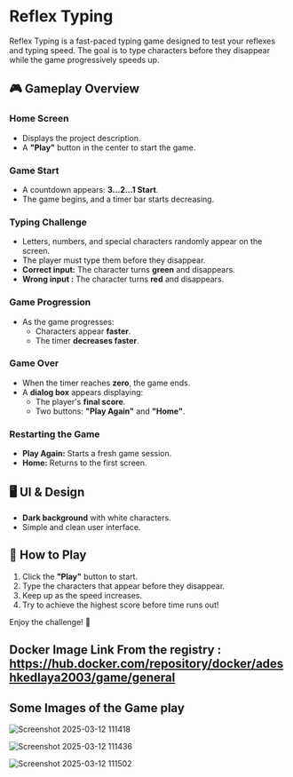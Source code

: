 # Reflex Typing

Reflex Typing is a fast-paced typing game designed to test your reflexes and typing speed. The goal is to type characters before they disappear while the game progressively speeds up.

## 🎮 Gameplay Overview

### Home Screen
- Displays the project description.
- A **"Play"** button in the center to start the game.

### Game Start
- A countdown appears: **3…2…1 Start**.
- The game begins, and a timer bar starts decreasing.

### Typing Challenge
- Letters, numbers, and special characters randomly appear on the screen.
- The player must type them before they disappear.
- **Correct input:** The character turns **green** and disappears.
- **Wrong input :** The character turns **red** and disappears.

### Game Progression
- As the game progresses:
  - Characters appear **faster**.
  - The timer **decreases faster**.

### Game Over
- When the timer reaches **zero**, the game ends.
- A **dialog box** appears displaying:
  - The player's **final score**.
  - Two buttons: **"Play Again"** and **"Home"**.

### Restarting the Game
- **Play Again:** Starts a fresh game session.
- **Home:** Returns to the first screen.

## 🖥️ UI & Design
- **Dark background** with white characters.
- Simple and clean user interface.

## 🚀 How to Play
1. Click the **"Play"** button to start.
2. Type the characters that appear before they disappear.
3. Keep up as the speed increases.
4. Try to achieve the highest score before time runs out!

Enjoy the challenge! 🚀

## Docker Image Link From the registry : https://hub.docker.com/repository/docker/adeshkedlaya2003/game/general
## Some Images of the Game play 
![Screenshot 2025-03-12 111418](https://github.com/user-attachments/assets/44b919ee-9402-42d4-bd49-37f24bcc223b)

![Screenshot 2025-03-12 111436](https://github.com/user-attachments/assets/97a53105-5964-4b6f-bb62-894da23055b8)

![Screenshot 2025-03-12 111502](https://github.com/user-attachments/assets/6561f9d9-667e-4126-81c5-1ceac7fe8e52)



